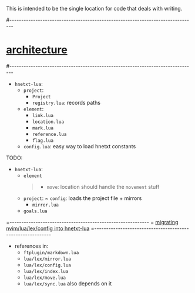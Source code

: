This is intended to be the single location for code that deals with writing.

#-------------------------------------------------------------------------------
# [architecture]()
#-------------------------------------------------------------------------------
- `hnetxt-lua`:
  - `project`:
    - `Project`
    - `registry.lua`: records paths
  - `element`:
    - `link.lua`
    - `location.lua`
    - `mark.lua`
    - `reference.lua`
    - `flag.lua`
  - `config.lua`: easy way to load hnetxt constants

TODO:
- `hnetxt-lua`:
  - `element`
      > - `move`: location should handle the `movement` stuff
  - `project`:
    ~ `config`: loads the project file + mirrors
    - `mirror.lua`
  - `goals.lua`

=-----------------------------------------------------------
= [migrating nvim/lua/lex/config into hnetxt-lua]()
=-----------------------------------------------------------
- references in:
  - `ftplugin/markdown.lua`
  - `lua/lex/mirror.lua`
  - `lua/lex/config.lua`
  - `lua/lex/index.lua`
  - `lua/lex/move.lua`
  - `lua/lex/sync.lua` also depends on it
